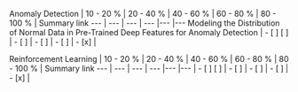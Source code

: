 Anomaly Detection | 10 - 20 % | 20 - 40 % | 40 - 60 % | 60 - 80 % | 80 - 100 % | Summary link
--- | --- | --- | --- |--- |--- 
Modeling the Distribution of Normal Data in Pre-Trained Deep Features for Anomaly Detection | - [ ] [ ] | - [ ] | - [ ] | - [ ] | - [x] |

Reinforcement Learning | 10 - 20 % | 20 - 40 % | 40 - 60 % | 60 - 80 % | 80 - 100 % | Summary link
--- | --- | --- | --- |--- |--- 
 | - [ ] [ ] | - [ ] | - [ ] | - [ ] | - [x] |
